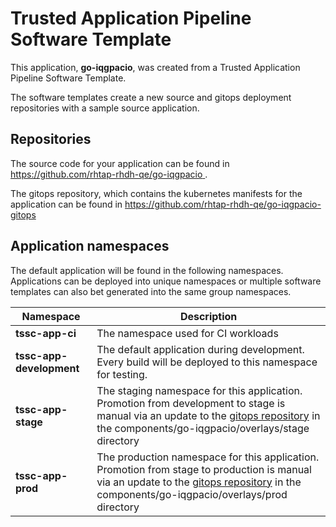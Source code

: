 # Trusted Application Pipeline Software Template

This application, **go-iqgpacio**, was created from a Trusted Application Pipeline Software Template.

The software templates create a new source and gitops deployment repositories with a sample source application. 

## Repositories

The source code for your application can be found in [https://github.com/rhtap-rhdh-qe/go-iqgpacio ](https://github.com/rhtap-rhdh-qe/go-iqgpacio ).
 
The gitops repository, which contains the kubernetes manifests for the application can be found in 
[https://github.com/rhtap-rhdh-qe/go-iqgpacio-gitops ](https://github.com/rhtap-rhdh-qe/go-iqgpacio-gitops ) 

## Application namespaces 

The default application will be found in the following namespaces. Applications can be deployed into unique namespaces or multiple software templates can also bet generated into the same group namespaces.  

|  Namespace   |  Description   |  
| -------- | -------- |
| **tssc-app-ci** | The namespace used for CI workloads |
| **tssc-app-development** | The default application during development. Every build will be deployed to this namespace for testing. |
| **tssc-app-stage** | The staging namespace for this application. Promotion from development to stage is manual via an update to the [gitops repository](https://github.com/rhtap-rhdh-qe/go-iqgpacio-gitops ) in the components/go-iqgpacio/overlays/stage directory |
| **tssc-app-prod** | The production namespace for this application. Promotion from stage to production is manual via an update to the [gitops repository](https://github.com/rhtap-rhdh-qe/go-iqgpacio-gitops ) in the components/go-iqgpacio/overlays/prod directory |